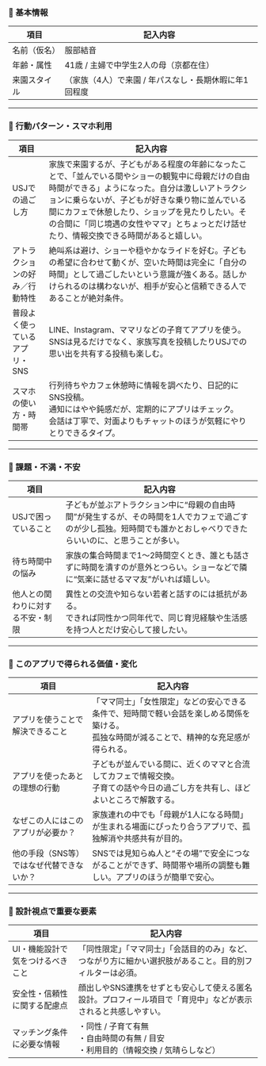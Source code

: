 ### 🔸 基本情報

| 項目     | 記入内容                          |
| ------ | ----------------------------- |
| 名前（仮名） | 服部結音                          |
| 年齢・属性  | 41歳 / 主婦で中学生2人の母（京都在住）        |
| 来園スタイル | （家族（4人）で来園 / 年パスなし・長期休暇に年1回程度 |

---

### 🔸 行動パターン・スマホ利用

| 項目               | 記入内容                                                                                                                                                                        |
| ---------------- | --------------------------------------------------------------------------------------------------------------------------------------------------------------------------- |
| USJでの過ごし方        | 家族で来園するが、子どもがある程度の年齢になったことで、「並んでいる間やショーの観覧中に母親だけの自由時間ができる」ようになった。自分は激しいアトラクションに乗らないが、子どもが好きな乗り物に並んでいる間にカフェで休憩したり、ショップを見たりしたい。その合間に「同じ境遇の女性やママ」とちょっとだけ話せたり、情報交換できる時間があると嬉しい。 |
| アトラクションの好み／行動特性  | 絶叫系は避け、ショーや穏やかなライドを好む。子どもの希望に合わせて動くが、空いた時間は完全に「自分の時間」として過ごしたいという意識が強くある。話しかけられるのは構わないが、相手が安心と信頼できる人であることが絶対条件。                                                              |
| 普段よく使っているアプリ・SNS | LINE、Instagram、ママリなどの子育てアプリを使う。<br>SNSは見るだけでなく、家族写真を投稿したりUSJでの思い出を共有する投稿も楽しむ。                                                                                               |
| スマホの使い方・時間帯      | 行列待ちやカフェ休憩時に情報を調べたり、日記的にSNS投稿。<br>通知にはやや鈍感だが、定期的にアプリはチェック。<br>会話は丁寧で、対面よりもチャットのほうが気軽にやりとりできるタイプ。                                                                            |

---

### 🔸 課題・不満・不安

| 項目               | 記入内容                                                                                 |
| ---------------- | ------------------------------------------------------------------------------------ |
| USJで困っていること      | 子どもが並ぶアトラクション中に“母親の自由時間”が発生するが、その時間を1人でカフェで過ごすのが少し孤独。短時間でも誰かとおしゃべりできたらいいのに、と思うことが多い。 |
| 待ち時間中の悩み         | 家族の集合時間まで1〜2時間空くとき、誰とも話さずに時間を潰すのが意外とつらい。ショーなどで隣に“気楽に話せるママ友”がいれば嬉しい。                  |
| 他人との関わりに対する不安・制限 | 異性との交流や知らない若者と話すのには抵抗がある。<br>できれば同性かつ同年代で、同じ育児経験や生活感を持つ人とだけ安心して接したい。                 |

---

### 🔸 このアプリで得られる価値・変化

| 項目                     | 記入内容                                                                      |
| ---------------------- | ------------------------------------------------------------------------- |
| アプリを使うことで解決できること       | 「ママ同士」「女性限定」などの安心できる条件で、短時間で軽い会話を楽しめる関係を築ける。<br>孤独な時間が減ることで、精神的な充足感が得られる。 |
| アプリを使ったあとの理想の行動        | 子どもが並んでいる間に、近くのママと合流してカフェで情報交換。<br>子育ての話や今日の過ごし方を共有し、ほどよいところで解散する。        |
| なぜこの人にはこのアプリが必要か？      | 家族連れの中でも「母親が1人になる時間」が生まれる場面にぴったり合うアプリで、孤独解消や共感共有が目的。                      |
| 他の手段（SNS等）ではなぜ代替できないか？ | SNSでは見知らぬ人と“その場”で安全につながることができず、時間帯や場所の調整も難しい。アプリのほうが簡単で安心。                |

---

### 🔸 設計視点で重要な要素

| 項目                | 記入内容                                                     |
| ----------------- | -------------------------------------------------------- |
| UI・機能設計で気をつけるべきこと | 「同性限定」「ママ同士」「会話目的のみ」など、つながり方に細かい選択肢があること。目的別フィルターは必須。    |
| 安全性・信頼性に関する配慮点    | 顔出しやSNS連携をせずとも安心して使える匿名設計。プロフィール項目で「育児中」などが表示されると共感しやすい。 |
| マッチング条件に必要な情報     | ・同性 / 子育て有無<br>・自由時間の有無 / 目安<br>・利用目的（情報交換 / 気晴らしなど）     |